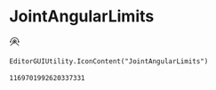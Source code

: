 # JointAngularLimits
![](/img/JointAngularLimits.png)

``` CSharp
EditorGUIUtility.IconContent("JointAngularLimits")
```
```
1169701992620337331
```
